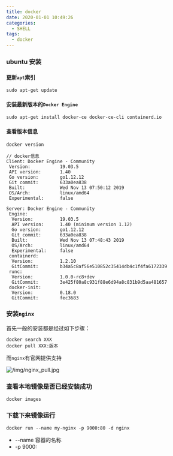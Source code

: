```yaml
---
title: docker
date: 2020-01-01 10:49:26
categories:
  - SHELL
tags:
  - docker
---
```


### ubuntu 安装

#### 更新`apt`索引

```
sudo apt-get update
```

#### 安装最新版本的`Docker Engine`

```
sudo apt-get install docker-ce docker-ce-cli containerd.io

```

#### 查看版本信息

```
docker version

// docker信息
Client: Docker Engine - Community
 Version:           19.03.5
 API version:       1.40
 Go version:        go1.12.12
 Git commit:        633a0ea838
 Built:             Wed Nov 13 07:50:12 2019
 OS/Arch:           linux/amd64
 Experimental:      false

Server: Docker Engine - Community
 Engine:
  Version:          19.03.5
  API version:      1.40 (minimum version 1.12)
  Go version:       go1.12.12
  Git commit:       633a0ea838
  Built:            Wed Nov 13 07:48:43 2019
  OS/Arch:          linux/amd64
  Experimental:     false
 containerd:
  Version:          1.2.10
  GitCommit:        b34a5c8af56e510852c35414db4c1f4fa6172339
 runc:
  Version:          1.0.0-rc8+dev
  GitCommit:        3e425f80a8c931f88e6d94a8c831b9d5aa481657
 docker-init:
  Version:          0.18.0
  GitCommit:        fec3683
```

### 安装`nginx`

首先一般的安装都是经过如下步骤：

```
docker search XXX
docker pull XXX:版本
```

而`nginx`有官网提供支持

![/img/nginx_pull.jpg](/img/nginx_pull.jpg)

### 查看本地镜像是否已经安装成功

```
docker images
```
### 下载下来镜像运行

```
docker run --name my-nginx -p 9000:80 -d nginx
```
- --name 容器的名称
- -p 9000: